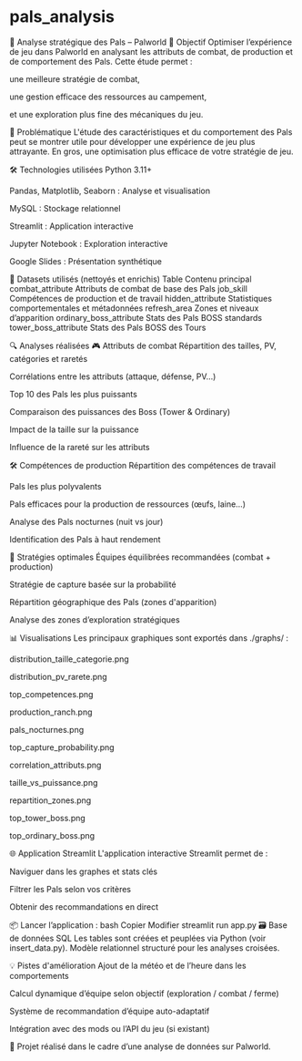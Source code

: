 # pals_analysis

🧬 Analyse stratégique des Pals – Palworld
🎯 Objectif
Optimiser l’expérience de jeu dans Palworld en analysant les attributs de combat, de production et de comportement des Pals.
Cette étude permet :

une meilleure stratégie de combat,

une gestion efficace des ressources au campement,

et une exploration plus fine des mécaniques du jeu.

🧩 Problématique
L'étude des caractéristiques et du comportement des Pals peut se montrer utile pour développer une expérience de jeu plus attrayante. En gros, une optimisation plus efficace de votre stratégie de jeu.

🛠️ Technologies utilisées
Python 3.11+

Pandas, Matplotlib, Seaborn : Analyse et visualisation

MySQL : Stockage relationnel

Streamlit : Application interactive

Jupyter Notebook : Exploration interactive

Google Slides : Présentation synthétique

📂 Datasets utilisés (nettoyés et enrichis)
Table	Contenu principal
combat_attribute	Attributs de combat de base des Pals
job_skill	Compétences de production et de travail
hidden_attribute	Statistiques comportementales et métadonnées
refresh_area	Zones et niveaux d’apparition
ordinary_boss_attribute	Stats des Pals BOSS standards
tower_boss_attribute	Stats des Pals BOSS des Tours

🔍 Analyses réalisées
🎮 Attributs de combat
Répartition des tailles, PV, catégories et raretés

Corrélations entre les attributs (attaque, défense, PV…)

Top 10 des Pals les plus puissants

Comparaison des puissances des Boss (Tower & Ordinary)

Impact de la taille sur la puissance

Influence de la rareté sur les attributs

🛠️ Compétences de production
Répartition des compétences de travail

Pals les plus polyvalents

Pals efficaces pour la production de ressources (œufs, laine…)

Analyse des Pals nocturnes (nuit vs jour)

Identification des Pals à haut rendement

🧠 Stratégies optimales
Équipes équilibrées recommandées (combat + production)

Stratégie de capture basée sur la probabilité

Répartition géographique des Pals (zones d'apparition)

Analyse des zones d’exploration stratégiques

📊 Visualisations
Les principaux graphiques sont exportés dans ./graphs/ :

distribution_taille_categorie.png

distribution_pv_rarete.png

top_competences.png

production_ranch.png

pals_nocturnes.png

top_capture_probability.png

correlation_attributs.png

taille_vs_puissance.png

repartition_zones.png

top_tower_boss.png

top_ordinary_boss.png

🌐 Application Streamlit
L'application interactive Streamlit permet de :

Naviguer dans les graphes et stats clés

Filtrer les Pals selon vos critères

Obtenir des recommandations en direct

📦 Lancer l’application :
bash
Copier
Modifier
streamlit run app.py
🗃️ Base de données SQL
Les tables sont créées et peuplées via Python (voir insert_data.py).
Modèle relationnel structuré pour les analyses croisées.


💡 Pistes d'amélioration
Ajout de la météo et de l’heure dans les comportements

Calcul dynamique d’équipe selon objectif (exploration / combat / ferme)

Système de recommandation d’équipe auto-adaptatif

Intégration avec des mods ou l’API du jeu (si existant)

👥
Projet réalisé dans le cadre d’une analyse de données sur Palworld.

